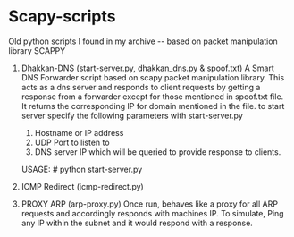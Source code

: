# Scapy-scripts
Old python scripts I found in my archive -- based on packet manipulation library SCAPPY

1. Dhakkan-DNS (start-server.py, dhakkan_dns.py & spoof.txt)
A Smart DNS Forwarder script based on scapy packet manipulation library. 
This acts as a dns server and responds to client requests by getting a response from a forwarder except for those mentioned in spoof.txt file. 
It returns the corresponding IP for domain mentioned in the file.
 to start server specify the following parameters with start-server.py
      1. Hostname or IP address
      2. UDP Port to listen to
      3. DNS server IP which will be queried to provide response to clients.
      
      USAGE:
          # python start-server.py <host>  <port> <DNS server to get answers>
 

2. ICMP Redirect (icmp-redirect.py)


3. PROXY ARP (arp-proxy.py)
Once run, behaves like a proxy for all ARP requests and accordingly responds with machines IP. To simulate, Ping any IP within the subnet and it would respond with a response.
          
